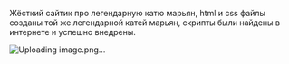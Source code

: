 Жёсткий сайтик про легендарную катю марьян, html и css файлы созданы той же легендарной катей марьян, скрипты были найдены в интернете и успешно внедрены.

![Uploading image.png…]()
